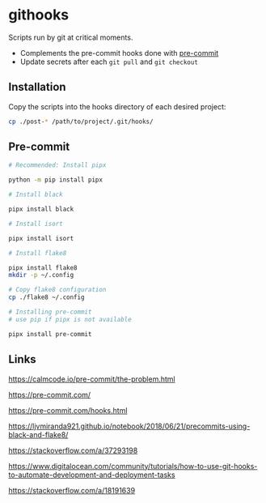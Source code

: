 # githooks

Scripts run by git at critical moments.

- Complements the pre-commit hooks done with [pre-commit](https://pre-commit.com/)
- Update secrets after each `git pull` and `git checkout`

## Installation

Copy the scripts into the hooks directory of each desired project:

```bash
cp ./post-* /path/to/project/.git/hooks/
```

## Pre-commit

```bash
# Recommended: Install pipx

python -m pip install pipx

# Install black

pipx install black

# Install isort

pipx install isort

# Install flake8

pipx install flake8
mkdir -p ~/.config

# Copy flake8 configuration
cp ./flake8 ~/.config

# Installing pre-commit
# use pip if pipx is not available

pipx install pre-commit
```

## Links

<https://calmcode.io/pre-commit/the-problem.html>

<https://pre-commit.com/>

<https://pre-commit.com/hooks.html>

<https://ljvmiranda921.github.io/notebook/2018/06/21/precommits-using-black-and-flake8/>

<https://stackoverflow.com/a/37293198>

<https://www.digitalocean.com/community/tutorials/how-to-use-git-hooks-to-automate-development-and-deployment-tasks>

<https://stackoverflow.com/a/18191639>
